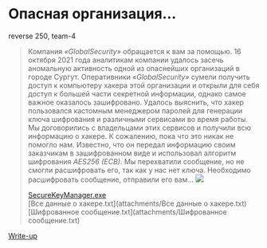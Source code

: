 # Опасная организация...

reverse 250, team-4

> Компания <i>«GlobalSecurity»</i> обращается к вам за помощью. 
> 16 октября 2021 года аналитикам компании удалось засечь аномальную активность одной из опаснейших организаций в городе Сургут.
> Оперативники <i>«GlobalSecurity»</i> сумели получить доступ к компьютеру хакера этой организации и открыли для себя доступ к большей части секретной информации, 
> однако самое важное оказалось зашифровано.
> Удалось выяснить, что хакер пользовался кастомным менеджером паролей для генерации ключа шифрования и различными сервисами во время работы.
> Мы договорились с владельцами этих сервисов и получили всю информацию о хакере. К сожалению, пока что это никак не помогло нам.
> Известно, что он передал информацию своим заказчикам в зашифрованном виде и использовал алгоритм шифрования <i>AES256 (ECB)</i>.
> Мы перехватили сообщение, но не смогли расшифровать его, так как у нас нет ключа. Необходимо расшифровать сообщение, отправили его вам...
> <img src = "static/hac.png"></p> 
>
> [SecureKeyManager.exe](attachments/SecureKeyManager.exe)  
> [Все данные о хакере.txt](attachments/Все данные о хакере.txt)  
> [Шифрованное сообщение.txt](attachments/Шифрованное сообщение.txt)

[Write-up](WRITEUP.md)